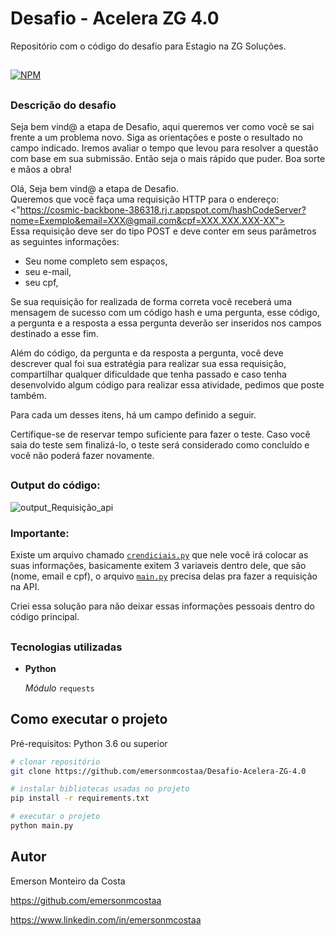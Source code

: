# Desafio - Acelera ZG 4.0  
Repositório com o código do desafio para Estagio na ZG Soluções.
##

[![NPM](https://img.shields.io/npm/l/react)](https://github.com/emersonmcostaa/Desafio-Acelera-ZG-4.0/blob/main/LICENSE) 
##

### Descrição do desafio
Seja bem vind@ a etapa de Desafio, aqui queremos ver como você se sai frente a um problema novo. Siga as orientações e poste o resultado no campo indicado. Iremos avaliar o tempo que levou para resolver a questão com base em sua submissão. Então seja o mais rápido que puder. Boa sorte e mãos a obra!  

Olá, Seja bem vind@ a etapa de Desafio.  
Queremos que você faça uma requisição HTTP para o endereço:  
<"https://cosmic-backbone-386318.rj.r.appspot.com/hashCodeServer?nome=Exemplo&email=XXX@gmail.com&cpf=XXX.XXX.XXX-XX">  
Essa requisição deve ser do tipo POST e deve conter em seus parâmetros as seguintes informações:  

 - Seu nome completo sem espaços,
 - seu e-mail,
 - seu cpf,

Se sua requisição for realizada de forma correta você receberá uma mensagem de sucesso com um código hash e uma pergunta, esse código, a pergunta e a resposta a essa pergunta deverão ser inseridos nos campos destinado a esse fim.  

Além do código, da pergunta e da resposta a pergunta, você deve descrever qual foi sua estratégia para realizar sua essa requisição, compartilhar qualquer dificuldade que tenha passado e caso tenha desenvolvido algum código para realizar essa atividade, pedimos que poste também.  

Para cada um desses itens, há um campo definido a seguir.  

Certifique-se de reservar tempo suficiente para fazer o teste. Caso você saia do teste sem finalizá-lo, o teste será considerado como concluído e você não poderá fazer novamente.  
##

### Output do código:  
![output_Requisição_api](https://github.com/emersonmcostaa/Desafio-Acelera-ZG-4.0/assets/99415850/69013faf-ced1-47ee-9118-06769d02c68b)

### Importante:
Existe um arquivo chamado [`crendiciais.py`](https://github.com/emersonmcostaa/Desafio-Acelera-ZG-4.0/blob/main/credenciais.py) que nele você irá colocar as suas informações, basicamente exitem 3 variaveis dentro dele, que são (nome, email e cpf), o arquivo [`main.py`](https://github.com/emersonmcostaa/Desafio-Acelera-ZG-4.0/blob/main/main.py) precisa delas pra fazer a requisição na API.  
  
Criei essa solução para não deixar essas informações pessoais dentro do código principal.
##

### Tecnologias utilizadas

- __Python__

   _Módulo_ `requests`

## Como executar o projeto

Pré-requisitos: Python 3.6 ou superior

```bash
# clonar repositório
git clone https://github.com/emersonmcostaa/Desafio-Acelera-ZG-4.0

# instalar bibliotecas usadas no projeto
pip install -r requirements.txt

# executar o projeto
python main.py

```

## Autor

Emerson Monteiro da Costa

https://github.com/emersonmcostaa

https://www.linkedin.com/in/emersonmcostaa
